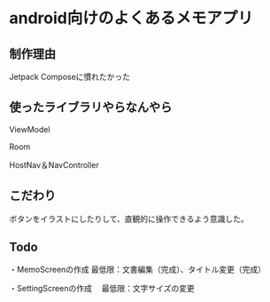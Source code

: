 # android向けのよくあるメモアプリ

## 制作理由
Jetpack Composeに慣れたかった
## 使ったライブラリやらなんやら
ViewModel 

Room

HostNav＆NavController

## こだわり
ボタンをイラストにしたりして、直観的に操作できるよう意識した。
## Todo
・MemoScreenの作成
  最低限：文書編集（完成）、タイトル変更（完成）

・SettingScreenの作成
　最低限：文字サイズの変更
